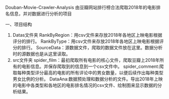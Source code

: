 Douban-Movie-Crawler-Analysis
由豆瓣网站排行榜合法爬取2018年的电影排名信息，并对数据进行分析的项目

一、项目结构
1. Datas文件夹
RankByRegion：用csv文件来存放2018年各地区上映电影根据评分的排行。
RankByType：用csv文件来存放2018年各地区上映电影根据评分的排行。
SourceData：源数据文件，爬取的数据文件放在这里。数据分析时的源数据也是从这里读取。
2. src文件夹
spider_film：最初爬取所有电影的核心文件，爬取豆瓣上2018年所有的电影信息。并保存爬取到的信息到一个csv文件中。
spider_comment:爬取每种类型评分最高的电影的所有评论中的男女数量，以便后续作出每种类型男女比例的分析。
DataAna:数据预处理和数据分析的文件。导出2018年上映的电影中各类型和各地区的电影排名情况的csv文件、绘制图来显示数据的分析结果。
